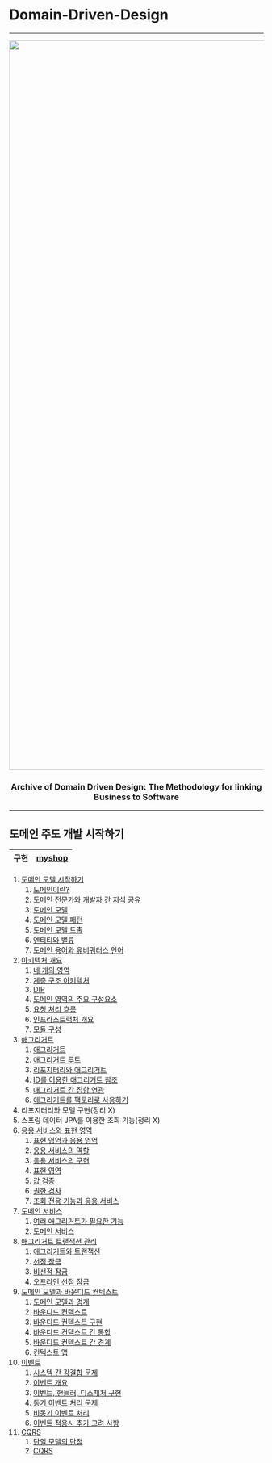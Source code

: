 # Domain-Driven-Design
---

<div align="center">

<img width="1446" alt="image" src="https://user-images.githubusercontent.com/80632060/182009642-9d4a0f80-3eae-4982-98f5-755f7ac623c7.png">

### Archive of Domain Driven Design: The Methodology for linking Business to Software

</div>

---


## 도메인 주도 개발 시작하기

|**구현**|[myshop](https://github.com/softpeanut/dul-dul-dul/tree/main/%EB%8F%84%EB%A9%94%EC%9D%B8%20%EC%A3%BC%EB%8F%84%20%EA%B0%9C%EB%B0%9C%20%EC%8B%9C%EC%9E%91%ED%95%98%EA%B8%B0/impl)|
|--|--|

1. [도메인 모델 시작하기](https://github.com/softpeanut/dul-dul-dul/tree/main/%EB%8F%84%EB%A9%94%EC%9D%B8%20%EC%A3%BC%EB%8F%84%20%EA%B0%9C%EB%B0%9C%20%EC%8B%9C%EC%9E%91%ED%95%98%EA%B8%B0/Chapter01.%20%EB%8F%84%EB%A9%94%EC%9D%B8%20%EB%AA%A8%EB%8D%B8%20%EC%8B%9C%EC%9E%91%ED%95%98%EA%B8%B0)
   1. [도메인이란?](https://github.com/softpeanut/dul-dul-dul/blob/main/%EB%8F%84%EB%A9%94%EC%9D%B8%20%EC%A3%BC%EB%8F%84%20%EA%B0%9C%EB%B0%9C%20%EC%8B%9C%EC%9E%91%ED%95%98%EA%B8%B0/Chapter01.%20%EB%8F%84%EB%A9%94%EC%9D%B8%20%EB%AA%A8%EB%8D%B8%20%EC%8B%9C%EC%9E%91%ED%95%98%EA%B8%B0/01.%20%EB%8F%84%EB%A9%94%EC%9D%B8%EC%9D%B4%EB%9E%80%3F.md)
   2. [도메인 전문가와 개발자 간 지식 공유](https://github.com/softpeanut/dul-dul-dul/blob/main/%EB%8F%84%EB%A9%94%EC%9D%B8%20%EC%A3%BC%EB%8F%84%20%EA%B0%9C%EB%B0%9C%20%EC%8B%9C%EC%9E%91%ED%95%98%EA%B8%B0/Chapter01.%20%EB%8F%84%EB%A9%94%EC%9D%B8%20%EB%AA%A8%EB%8D%B8%20%EC%8B%9C%EC%9E%91%ED%95%98%EA%B8%B0/02.%20%EB%8F%84%EB%A9%94%EC%9D%B8%20%EC%A0%84%EB%AC%B8%EA%B0%80%EC%99%80%20%EA%B0%9C%EB%B0%9C%EC%9E%90%20%EA%B0%84%20%EC%A7%80%EC%8B%9D%20%EA%B3%B5%EC%9C%A0.md)
   3. [도메인 모델](https://github.com/softpeanut/dul-dul-dul/blob/main/%EB%8F%84%EB%A9%94%EC%9D%B8%20%EC%A3%BC%EB%8F%84%20%EA%B0%9C%EB%B0%9C%20%EC%8B%9C%EC%9E%91%ED%95%98%EA%B8%B0/Chapter01.%20%EB%8F%84%EB%A9%94%EC%9D%B8%20%EB%AA%A8%EB%8D%B8%20%EC%8B%9C%EC%9E%91%ED%95%98%EA%B8%B0/03.%20%EB%8F%84%EB%A9%94%EC%9D%B8%20%EB%AA%A8%EB%8D%B8.md)
   4. [도메인 모델 패턴](https://github.com/softpeanut/dul-dul-dul/blob/main/%EB%8F%84%EB%A9%94%EC%9D%B8%20%EC%A3%BC%EB%8F%84%20%EA%B0%9C%EB%B0%9C%20%EC%8B%9C%EC%9E%91%ED%95%98%EA%B8%B0/Chapter01.%20%EB%8F%84%EB%A9%94%EC%9D%B8%20%EB%AA%A8%EB%8D%B8%20%EC%8B%9C%EC%9E%91%ED%95%98%EA%B8%B0/04.%20%EB%8F%84%EB%A9%94%EC%9D%B8%20%EB%AA%A8%EB%8D%B8%20%ED%8C%A8%ED%84%B4.md)
   5. [도메인 모델 도출](https://github.com/softpeanut/dul-dul-dul/blob/main/%EB%8F%84%EB%A9%94%EC%9D%B8%20%EC%A3%BC%EB%8F%84%20%EA%B0%9C%EB%B0%9C%20%EC%8B%9C%EC%9E%91%ED%95%98%EA%B8%B0/Chapter01.%20%EB%8F%84%EB%A9%94%EC%9D%B8%20%EB%AA%A8%EB%8D%B8%20%EC%8B%9C%EC%9E%91%ED%95%98%EA%B8%B0/05.%20%EB%8F%84%EB%A9%94%EC%9D%B8%20%EB%AA%A8%EB%8D%B8%20%EB%8F%84%EC%B6%9C.md)
   6. [엔티티와 밸류](https://github.com/softpeanut/dul-dul-dul/blob/main/%EB%8F%84%EB%A9%94%EC%9D%B8%20%EC%A3%BC%EB%8F%84%20%EA%B0%9C%EB%B0%9C%20%EC%8B%9C%EC%9E%91%ED%95%98%EA%B8%B0/Chapter01.%20%EB%8F%84%EB%A9%94%EC%9D%B8%20%EB%AA%A8%EB%8D%B8%20%EC%8B%9C%EC%9E%91%ED%95%98%EA%B8%B0/05.%20%EB%8F%84%EB%A9%94%EC%9D%B8%20%EB%AA%A8%EB%8D%B8%20%EB%8F%84%EC%B6%9C.md)
   7. [도메인 용어와 유비쿼터스 언어](https://github.com/softpeanut/dul-dul-dul/blob/main/%EB%8F%84%EB%A9%94%EC%9D%B8%20%EC%A3%BC%EB%8F%84%20%EA%B0%9C%EB%B0%9C%20%EC%8B%9C%EC%9E%91%ED%95%98%EA%B8%B0/Chapter01.%20%EB%8F%84%EB%A9%94%EC%9D%B8%20%EB%AA%A8%EB%8D%B8%20%EC%8B%9C%EC%9E%91%ED%95%98%EA%B8%B0/07.%20%EB%8F%84%EB%A9%94%EC%9D%B8%20%EC%9A%A9%EC%96%B4%EC%99%80%20%EC%9C%A0%EB%B9%84%EC%BF%BC%ED%84%B0%EC%8A%A4%20%EC%96%B8%EC%96%B4.md)
2. [아키텍처 개요](https://github.com/softpeanut/dul-dul-dul/tree/main/%EB%8F%84%EB%A9%94%EC%9D%B8%20%EC%A3%BC%EB%8F%84%20%EA%B0%9C%EB%B0%9C%20%EC%8B%9C%EC%9E%91%ED%95%98%EA%B8%B0/Chapter02.%20%EC%95%84%ED%82%A4%ED%85%8D%EC%B2%98%20%EA%B0%9C%EC%9A%94)
   1. [네 개의 영역](https://github.com/softpeanut/dul-dul-dul/blob/main/%EB%8F%84%EB%A9%94%EC%9D%B8%20%EC%A3%BC%EB%8F%84%20%EA%B0%9C%EB%B0%9C%20%EC%8B%9C%EC%9E%91%ED%95%98%EA%B8%B0/Chapter02.%20%EC%95%84%ED%82%A4%ED%85%8D%EC%B2%98%20%EA%B0%9C%EC%9A%94/01.%20%EB%84%A4%20%EA%B0%9C%EC%9D%98%20%EC%98%81%EC%97%AD.md)
   2. [계층 구조 아키텍처](https://github.com/softpeanut/dul-dul-dul/blob/main/%EB%8F%84%EB%A9%94%EC%9D%B8%20%EC%A3%BC%EB%8F%84%20%EA%B0%9C%EB%B0%9C%20%EC%8B%9C%EC%9E%91%ED%95%98%EA%B8%B0/Chapter02.%20%EC%95%84%ED%82%A4%ED%85%8D%EC%B2%98%20%EA%B0%9C%EC%9A%94/02.%20%EA%B3%84%EC%B8%B5%20%EA%B5%AC%EC%A1%B0%20%EC%95%84%ED%82%A4%ED%85%8D%EC%B2%98.md)
   3. [DIP](https://github.com/softpeanut/dul-dul-dul/blob/main/%EB%8F%84%EB%A9%94%EC%9D%B8%20%EC%A3%BC%EB%8F%84%20%EA%B0%9C%EB%B0%9C%20%EC%8B%9C%EC%9E%91%ED%95%98%EA%B8%B0/Chapter02.%20%EC%95%84%ED%82%A4%ED%85%8D%EC%B2%98%20%EA%B0%9C%EC%9A%94/03.%20DIP.md)
   4. [도메인 영역의 주요 구성요소](https://github.com/softpeanut/dul-dul-dul/blob/main/%EB%8F%84%EB%A9%94%EC%9D%B8%20%EC%A3%BC%EB%8F%84%20%EA%B0%9C%EB%B0%9C%20%EC%8B%9C%EC%9E%91%ED%95%98%EA%B8%B0/Chapter02.%20%EC%95%84%ED%82%A4%ED%85%8D%EC%B2%98%20%EA%B0%9C%EC%9A%94/04.%20%EB%8F%84%EB%A9%94%EC%9D%B8%20%EC%98%81%EC%97%AD%EC%9D%98%20%EC%A3%BC%EC%9A%94%20%EA%B5%AC%EC%84%B1%EC%9A%94%EC%86%8C.md)
   5. [요청 처리 흐름](https://github.com/softpeanut/dul-dul-dul/blob/main/%EB%8F%84%EB%A9%94%EC%9D%B8%20%EC%A3%BC%EB%8F%84%20%EA%B0%9C%EB%B0%9C%20%EC%8B%9C%EC%9E%91%ED%95%98%EA%B8%B0/Chapter02.%20%EC%95%84%ED%82%A4%ED%85%8D%EC%B2%98%20%EA%B0%9C%EC%9A%94/05.%20%EC%9A%94%EC%B2%AD%20%EC%B2%98%EB%A6%AC%20%ED%9D%90%EB%A6%84.md)
   6. [인프라스트럭처 개요](https://github.com/softpeanut/dul-dul-dul/blob/main/%EB%8F%84%EB%A9%94%EC%9D%B8%20%EC%A3%BC%EB%8F%84%20%EA%B0%9C%EB%B0%9C%20%EC%8B%9C%EC%9E%91%ED%95%98%EA%B8%B0/Chapter02.%20%EC%95%84%ED%82%A4%ED%85%8D%EC%B2%98%20%EA%B0%9C%EC%9A%94/06.%20%EC%9D%B8%ED%94%84%EB%9D%BC%EC%8A%A4%ED%8A%B8%EB%9F%AD%EC%B2%98%20%EA%B0%9C%EC%9A%94.md)
   7. [모듈 구성](https://github.com/softpeanut/dul-dul-dul/blob/main/%EB%8F%84%EB%A9%94%EC%9D%B8%20%EC%A3%BC%EB%8F%84%20%EA%B0%9C%EB%B0%9C%20%EC%8B%9C%EC%9E%91%ED%95%98%EA%B8%B0/Chapter02.%20%EC%95%84%ED%82%A4%ED%85%8D%EC%B2%98%20%EA%B0%9C%EC%9A%94/07.%20%EB%AA%A8%EB%93%88%20%EA%B5%AC%EC%84%B1.md)
3. [애그리거트](https://github.com/softpeanut/dul-dul-dul/tree/main/%EB%8F%84%EB%A9%94%EC%9D%B8%20%EC%A3%BC%EB%8F%84%20%EA%B0%9C%EB%B0%9C%20%EC%8B%9C%EC%9E%91%ED%95%98%EA%B8%B0/Chapter03.%20%EC%95%A0%EA%B7%B8%EB%A6%AC%EA%B1%B0%ED%8A%B8)
   1. [애그리거트](https://github.com/softpeanut/dul-dul-dul/blob/main/%EB%8F%84%EB%A9%94%EC%9D%B8%20%EC%A3%BC%EB%8F%84%20%EA%B0%9C%EB%B0%9C%20%EC%8B%9C%EC%9E%91%ED%95%98%EA%B8%B0/Chapter03.%20%EC%95%A0%EA%B7%B8%EB%A6%AC%EA%B1%B0%ED%8A%B8/01.%20%EC%95%A0%EA%B7%B8%EB%A6%AC%EA%B1%B0%ED%8A%B8.md)
   2. [애그리거트 루트](https://github.com/softpeanut/dul-dul-dul/blob/main/%EB%8F%84%EB%A9%94%EC%9D%B8%20%EC%A3%BC%EB%8F%84%20%EA%B0%9C%EB%B0%9C%20%EC%8B%9C%EC%9E%91%ED%95%98%EA%B8%B0/Chapter03.%20%EC%95%A0%EA%B7%B8%EB%A6%AC%EA%B1%B0%ED%8A%B8/02.%20%EC%95%A0%EA%B7%B8%EB%A6%AC%EA%B1%B0%ED%8A%B8%20%EB%A3%A8%ED%8A%B8.md)
   3. [리포지터리와 애그리거트](https://github.com/softpeanut/dul-dul-dul/blob/main/%EB%8F%84%EB%A9%94%EC%9D%B8%20%EC%A3%BC%EB%8F%84%20%EA%B0%9C%EB%B0%9C%20%EC%8B%9C%EC%9E%91%ED%95%98%EA%B8%B0/Chapter03.%20%EC%95%A0%EA%B7%B8%EB%A6%AC%EA%B1%B0%ED%8A%B8/03.%20%EB%A6%AC%ED%8F%AC%EC%A7%80%ED%84%B0%EB%A6%AC%EC%99%80%20%EC%95%A0%EA%B7%B8%EB%A6%AC%EA%B1%B0%ED%8A%B8.md)
   4. [ID를 이용한 애그리거트 참조](https://github.com/softpeanut/dul-dul-dul/blob/main/%EB%8F%84%EB%A9%94%EC%9D%B8%20%EC%A3%BC%EB%8F%84%20%EA%B0%9C%EB%B0%9C%20%EC%8B%9C%EC%9E%91%ED%95%98%EA%B8%B0/Chapter03.%20%EC%95%A0%EA%B7%B8%EB%A6%AC%EA%B1%B0%ED%8A%B8/04.%20ID%EB%A5%BC%20%EC%9D%B4%EC%9A%A9%ED%95%9C%20%EC%95%A0%EA%B7%B8%EB%A6%AC%EA%B1%B0%ED%8A%B8%20%EC%B0%B8%EC%A1%B0.md)
   5. [애그리거트 간 집합 연관](https://github.com/softpeanut/dul-dul-dul/blob/main/%EB%8F%84%EB%A9%94%EC%9D%B8%20%EC%A3%BC%EB%8F%84%20%EA%B0%9C%EB%B0%9C%20%EC%8B%9C%EC%9E%91%ED%95%98%EA%B8%B0/Chapter03.%20%EC%95%A0%EA%B7%B8%EB%A6%AC%EA%B1%B0%ED%8A%B8/05.%20%EC%95%A0%EA%B7%B8%EB%A6%AC%EA%B1%B0%ED%8A%B8%20%EA%B0%84%20%EC%A7%91%ED%95%A9%20%EC%97%B0%EA%B4%80.md)
   6. [애그리거트를 팩토리로 사용하기](https://github.com/softpeanut/dul-dul-dul/blob/main/%EB%8F%84%EB%A9%94%EC%9D%B8%20%EC%A3%BC%EB%8F%84%20%EA%B0%9C%EB%B0%9C%20%EC%8B%9C%EC%9E%91%ED%95%98%EA%B8%B0/Chapter03.%20%EC%95%A0%EA%B7%B8%EB%A6%AC%EA%B1%B0%ED%8A%B8/06.%20%EC%95%A0%EA%B7%B8%EB%A6%AC%EA%B1%B0%ED%8A%B8%EB%A5%BC%20%ED%8C%A9%ED%86%A0%EB%A6%AC%EB%A1%9C%20%EC%82%AC%EC%9A%A9%ED%95%98%EA%B8%B0.md)
4. 리포지터리와 모델 구현(정리 X)
5. 스프링 데이터 JPA를 이용한 조회 기능(정리 X)
6. [응용 서비스와 표현 영역](https://github.com/softpeanut/dul-dul-dul/tree/main/%EB%8F%84%EB%A9%94%EC%9D%B8%20%EC%A3%BC%EB%8F%84%20%EA%B0%9C%EB%B0%9C%20%EC%8B%9C%EC%9E%91%ED%95%98%EA%B8%B0/Chapter06.%20%EC%9D%91%EC%9A%A9%20%EC%84%9C%EB%B9%84%EC%8A%A4%EC%99%80%20%ED%91%9C%ED%98%84%20%EC%98%81%EC%97%AD)
   1. [표현 영역과 응용 영역](https://github.com/softpeanut/dul-dul-dul/blob/main/%EB%8F%84%EB%A9%94%EC%9D%B8%20%EC%A3%BC%EB%8F%84%20%EA%B0%9C%EB%B0%9C%20%EC%8B%9C%EC%9E%91%ED%95%98%EA%B8%B0/Chapter06.%20%EC%9D%91%EC%9A%A9%20%EC%84%9C%EB%B9%84%EC%8A%A4%EC%99%80%20%ED%91%9C%ED%98%84%20%EC%98%81%EC%97%AD/01.%20%ED%91%9C%ED%98%84%20%EC%98%81%EC%97%AD%EA%B3%BC%20%EC%9D%91%EC%9A%A9%20%EC%98%81%EC%97%AD.md)
   2. [응용 서비스의 역할](https://github.com/softpeanut/dul-dul-dul/blob/main/%EB%8F%84%EB%A9%94%EC%9D%B8%20%EC%A3%BC%EB%8F%84%20%EA%B0%9C%EB%B0%9C%20%EC%8B%9C%EC%9E%91%ED%95%98%EA%B8%B0/Chapter06.%20%EC%9D%91%EC%9A%A9%20%EC%84%9C%EB%B9%84%EC%8A%A4%EC%99%80%20%ED%91%9C%ED%98%84%20%EC%98%81%EC%97%AD/02.%20%EC%9D%91%EC%9A%A9%20%EC%84%9C%EB%B9%84%EC%8A%A4%EC%9D%98%20%EC%97%AD%ED%95%A0.md)
   3. [응용 서비스의 구현](https://github.com/softpeanut/dul-dul-dul/blob/main/%EB%8F%84%EB%A9%94%EC%9D%B8%20%EC%A3%BC%EB%8F%84%20%EA%B0%9C%EB%B0%9C%20%EC%8B%9C%EC%9E%91%ED%95%98%EA%B8%B0/Chapter06.%20%EC%9D%91%EC%9A%A9%20%EC%84%9C%EB%B9%84%EC%8A%A4%EC%99%80%20%ED%91%9C%ED%98%84%20%EC%98%81%EC%97%AD/03.%20%EC%9D%91%EC%9A%A9%20%EC%84%9C%EB%B9%84%EC%8A%A4%EC%9D%98%20%EA%B5%AC%ED%98%84.md)
   4. [표현 영역](https://github.com/softpeanut/dul-dul-dul/blob/main/%EB%8F%84%EB%A9%94%EC%9D%B8%20%EC%A3%BC%EB%8F%84%20%EA%B0%9C%EB%B0%9C%20%EC%8B%9C%EC%9E%91%ED%95%98%EA%B8%B0/Chapter06.%20%EC%9D%91%EC%9A%A9%20%EC%84%9C%EB%B9%84%EC%8A%A4%EC%99%80%20%ED%91%9C%ED%98%84%20%EC%98%81%EC%97%AD/04.%20%ED%91%9C%ED%98%84%20%EC%98%81%EC%97%AD.md)
   5. [값 검증](https://github.com/softpeanut/dul-dul-dul/blob/main/%EB%8F%84%EB%A9%94%EC%9D%B8%20%EC%A3%BC%EB%8F%84%20%EA%B0%9C%EB%B0%9C%20%EC%8B%9C%EC%9E%91%ED%95%98%EA%B8%B0/Chapter06.%20%EC%9D%91%EC%9A%A9%20%EC%84%9C%EB%B9%84%EC%8A%A4%EC%99%80%20%ED%91%9C%ED%98%84%20%EC%98%81%EC%97%AD/05.%20%EA%B0%92%20%EA%B2%80%EC%A6%9D.md)
   6. [권한 검사](https://github.com/softpeanut/dul-dul-dul/blob/main/%EB%8F%84%EB%A9%94%EC%9D%B8%20%EC%A3%BC%EB%8F%84%20%EA%B0%9C%EB%B0%9C%20%EC%8B%9C%EC%9E%91%ED%95%98%EA%B8%B0/Chapter06.%20%EC%9D%91%EC%9A%A9%20%EC%84%9C%EB%B9%84%EC%8A%A4%EC%99%80%20%ED%91%9C%ED%98%84%20%EC%98%81%EC%97%AD/06.%20%EA%B6%8C%ED%95%9C%20%EA%B2%80%EC%82%AC.md)
   7. [조회 전용 기능과 응용 서비스](https://github.com/softpeanut/dul-dul-dul/blob/main/%EB%8F%84%EB%A9%94%EC%9D%B8%20%EC%A3%BC%EB%8F%84%20%EA%B0%9C%EB%B0%9C%20%EC%8B%9C%EC%9E%91%ED%95%98%EA%B8%B0/Chapter06.%20%EC%9D%91%EC%9A%A9%20%EC%84%9C%EB%B9%84%EC%8A%A4%EC%99%80%20%ED%91%9C%ED%98%84%20%EC%98%81%EC%97%AD/07.%20%EC%A1%B0%ED%9A%8C%20%EC%A0%84%EC%9A%A9%20%EA%B8%B0%EB%8A%A5%EA%B3%BC%20%EC%9D%91%EC%9A%A9%20%EC%84%9C%EB%B9%84%EC%8A%A4.md)
7. [도메인 서비스](https://github.com/softpeanut/dul-dul-dul/tree/main/%EB%8F%84%EB%A9%94%EC%9D%B8%20%EC%A3%BC%EB%8F%84%20%EA%B0%9C%EB%B0%9C%20%EC%8B%9C%EC%9E%91%ED%95%98%EA%B8%B0/Chapter07.%20%EB%8F%84%EB%A9%94%EC%9D%B8%20%EC%84%9C%EB%B9%84%EC%8A%A4)
   1. [여러 애그리거트가 필요한 기능](https://github.com/softpeanut/dul-dul-dul/blob/main/%EB%8F%84%EB%A9%94%EC%9D%B8%20%EC%A3%BC%EB%8F%84%20%EA%B0%9C%EB%B0%9C%20%EC%8B%9C%EC%9E%91%ED%95%98%EA%B8%B0/Chapter07.%20%EB%8F%84%EB%A9%94%EC%9D%B8%20%EC%84%9C%EB%B9%84%EC%8A%A4/01.%20%EC%97%AC%EB%9F%AC%20%EC%95%A0%EA%B7%B8%EB%A6%AC%EA%B1%B0%ED%8A%B8%EA%B0%80%20%ED%95%84%EC%9A%94%ED%95%9C%20%EA%B8%B0%EB%8A%A5.md)
   2. [도메인 서비스](https://github.com/softpeanut/dul-dul-dul/blob/main/%EB%8F%84%EB%A9%94%EC%9D%B8%20%EC%A3%BC%EB%8F%84%20%EA%B0%9C%EB%B0%9C%20%EC%8B%9C%EC%9E%91%ED%95%98%EA%B8%B0/Chapter07.%20%EB%8F%84%EB%A9%94%EC%9D%B8%20%EC%84%9C%EB%B9%84%EC%8A%A4/02.%20%EB%8F%84%EB%A9%94%EC%9D%B8%20%EC%84%9C%EB%B9%84%EC%8A%A4.md)
8. [애그리거트 트랜잭션 관리](https://github.com/softpeanut/dul-dul-dul/tree/main/%EB%8F%84%EB%A9%94%EC%9D%B8%20%EC%A3%BC%EB%8F%84%20%EA%B0%9C%EB%B0%9C%20%EC%8B%9C%EC%9E%91%ED%95%98%EA%B8%B0/Chapter08.%20%EC%95%A0%EA%B7%B8%EB%A6%AC%EA%B1%B0%ED%8A%B8%20%ED%8A%B8%EB%9E%9C%EC%9E%AD%EC%85%98%20%EA%B4%80%EB%A6%AC)
   1. [애그리거트와 트랜잭션](https://github.com/softpeanut/dul-dul-dul/blob/main/%EB%8F%84%EB%A9%94%EC%9D%B8%20%EC%A3%BC%EB%8F%84%20%EA%B0%9C%EB%B0%9C%20%EC%8B%9C%EC%9E%91%ED%95%98%EA%B8%B0/Chapter08.%20%EC%95%A0%EA%B7%B8%EB%A6%AC%EA%B1%B0%ED%8A%B8%20%ED%8A%B8%EB%9E%9C%EC%9E%AD%EC%85%98%20%EA%B4%80%EB%A6%AC/01.%20%EC%95%A0%EA%B7%B8%EB%A6%AC%EA%B1%B0%ED%8A%B8%EC%99%80%20%ED%8A%B8%EB%9E%9C%EC%9E%AD%EC%85%98.md)
   2. [선점 잠금](https://github.com/softpeanut/dul-dul-dul/blob/main/%EB%8F%84%EB%A9%94%EC%9D%B8%20%EC%A3%BC%EB%8F%84%20%EA%B0%9C%EB%B0%9C%20%EC%8B%9C%EC%9E%91%ED%95%98%EA%B8%B0/Chapter08.%20%EC%95%A0%EA%B7%B8%EB%A6%AC%EA%B1%B0%ED%8A%B8%20%ED%8A%B8%EB%9E%9C%EC%9E%AD%EC%85%98%20%EA%B4%80%EB%A6%AC/02.%20%EC%84%A0%EC%A0%90%20%EC%9E%A0%EA%B8%88.md)
   3. [비선점 잠금](https://github.com/softpeanut/dul-dul-dul/blob/main/%EB%8F%84%EB%A9%94%EC%9D%B8%20%EC%A3%BC%EB%8F%84%20%EA%B0%9C%EB%B0%9C%20%EC%8B%9C%EC%9E%91%ED%95%98%EA%B8%B0/Chapter08.%20%EC%95%A0%EA%B7%B8%EB%A6%AC%EA%B1%B0%ED%8A%B8%20%ED%8A%B8%EB%9E%9C%EC%9E%AD%EC%85%98%20%EA%B4%80%EB%A6%AC/03.%20%EB%B9%84%EC%84%A0%EC%A0%90%20%EC%9E%A0%EA%B8%88.md)
   4. [오프라인 선점 잠금](https://github.com/softpeanut/dul-dul-dul/blob/main/%EB%8F%84%EB%A9%94%EC%9D%B8%20%EC%A3%BC%EB%8F%84%20%EA%B0%9C%EB%B0%9C%20%EC%8B%9C%EC%9E%91%ED%95%98%EA%B8%B0/Chapter08.%20%EC%95%A0%EA%B7%B8%EB%A6%AC%EA%B1%B0%ED%8A%B8%20%ED%8A%B8%EB%9E%9C%EC%9E%AD%EC%85%98%20%EA%B4%80%EB%A6%AC/04.%20%EC%98%A4%ED%94%84%EB%9D%BC%EC%9D%B8%20%EC%84%A0%EC%A0%90%20%EC%9E%A0%EA%B8%88.md)
9. [도메인 모델과 바운디드 컨텍스트](https://github.com/softpeanut/dul-dul-dul/tree/main/%EB%8F%84%EB%A9%94%EC%9D%B8%20%EC%A3%BC%EB%8F%84%20%EA%B0%9C%EB%B0%9C%20%EC%8B%9C%EC%9E%91%ED%95%98%EA%B8%B0/Chapter09.%20%EB%8F%84%EB%A9%94%EC%9D%B8%20%EB%AA%A8%EB%8D%B8%EA%B3%BC%20%EB%B0%94%EC%9A%B4%EB%94%94%EB%93%9C%20%EC%BB%A8%ED%85%8D%EC%8A%A4%ED%8A%B8)
   1. [도메인 모델과 경계](https://github.com/softpeanut/dul-dul-dul/blob/main/%EB%8F%84%EB%A9%94%EC%9D%B8%20%EC%A3%BC%EB%8F%84%20%EA%B0%9C%EB%B0%9C%20%EC%8B%9C%EC%9E%91%ED%95%98%EA%B8%B0/Chapter09.%20%EB%8F%84%EB%A9%94%EC%9D%B8%20%EB%AA%A8%EB%8D%B8%EA%B3%BC%20%EB%B0%94%EC%9A%B4%EB%94%94%EB%93%9C%20%EC%BB%A8%ED%85%8D%EC%8A%A4%ED%8A%B8/01.%20%EB%8F%84%EB%A9%94%EC%9D%B8%20%EB%AA%A8%EB%8D%B8%EA%B3%BC%20%EA%B2%BD%EA%B3%84.md)
   2. [바운디드 컨텍스트](https://github.com/softpeanut/dul-dul-dul/blob/main/%EB%8F%84%EB%A9%94%EC%9D%B8%20%EC%A3%BC%EB%8F%84%20%EA%B0%9C%EB%B0%9C%20%EC%8B%9C%EC%9E%91%ED%95%98%EA%B8%B0/Chapter09.%20%EB%8F%84%EB%A9%94%EC%9D%B8%20%EB%AA%A8%EB%8D%B8%EA%B3%BC%20%EB%B0%94%EC%9A%B4%EB%94%94%EB%93%9C%20%EC%BB%A8%ED%85%8D%EC%8A%A4%ED%8A%B8/02.%20%EB%B0%94%EC%9A%B4%EB%94%94%EB%93%9C%20%EC%BB%A8%ED%85%8D%EC%8A%A4%ED%8A%B8.md)
   3. [바운디드 컨텍스트 구현](https://github.com/softpeanut/dul-dul-dul/blob/main/%EB%8F%84%EB%A9%94%EC%9D%B8%20%EC%A3%BC%EB%8F%84%20%EA%B0%9C%EB%B0%9C%20%EC%8B%9C%EC%9E%91%ED%95%98%EA%B8%B0/Chapter09.%20%EB%8F%84%EB%A9%94%EC%9D%B8%20%EB%AA%A8%EB%8D%B8%EA%B3%BC%20%EB%B0%94%EC%9A%B4%EB%94%94%EB%93%9C%20%EC%BB%A8%ED%85%8D%EC%8A%A4%ED%8A%B8/03.%20%EB%B0%94%EC%9A%B4%EB%94%94%EB%93%9C%20%EC%BB%A8%ED%85%8D%EC%8A%A4%ED%8A%B8%20%EA%B5%AC%ED%98%84.md)
   4. [바운디드 컨텍스트 간 통합](https://github.com/softpeanut/dul-dul-dul/blob/main/%EB%8F%84%EB%A9%94%EC%9D%B8%20%EC%A3%BC%EB%8F%84%20%EA%B0%9C%EB%B0%9C%20%EC%8B%9C%EC%9E%91%ED%95%98%EA%B8%B0/Chapter09.%20%EB%8F%84%EB%A9%94%EC%9D%B8%20%EB%AA%A8%EB%8D%B8%EA%B3%BC%20%EB%B0%94%EC%9A%B4%EB%94%94%EB%93%9C%20%EC%BB%A8%ED%85%8D%EC%8A%A4%ED%8A%B8/04.%20%EB%B0%94%EC%9A%B4%EB%94%94%EB%93%9C%20%EC%BB%A8%ED%85%8D%EC%8A%A4%ED%8A%B8%20%EA%B0%84%20%ED%86%B5%ED%95%A9.md)
   5. [바운디드 컨텍스트 간 경계](https://github.com/softpeanut/dul-dul-dul/blob/main/%EB%8F%84%EB%A9%94%EC%9D%B8%20%EC%A3%BC%EB%8F%84%20%EA%B0%9C%EB%B0%9C%20%EC%8B%9C%EC%9E%91%ED%95%98%EA%B8%B0/Chapter09.%20%EB%8F%84%EB%A9%94%EC%9D%B8%20%EB%AA%A8%EB%8D%B8%EA%B3%BC%20%EB%B0%94%EC%9A%B4%EB%94%94%EB%93%9C%20%EC%BB%A8%ED%85%8D%EC%8A%A4%ED%8A%B8/05.%20%EB%B0%94%EC%9A%B4%EB%94%94%EB%93%9C%20%EC%BB%A8%ED%85%8D%EC%8A%A4%ED%8A%B8%20%EA%B0%84%20%EA%B2%BD%EA%B3%84.md)
   6. [컨텍스트 맵](https://github.com/softpeanut/dul-dul-dul/blob/main/%EB%8F%84%EB%A9%94%EC%9D%B8%20%EC%A3%BC%EB%8F%84%20%EA%B0%9C%EB%B0%9C%20%EC%8B%9C%EC%9E%91%ED%95%98%EA%B8%B0/Chapter09.%20%EB%8F%84%EB%A9%94%EC%9D%B8%20%EB%AA%A8%EB%8D%B8%EA%B3%BC%20%EB%B0%94%EC%9A%B4%EB%94%94%EB%93%9C%20%EC%BB%A8%ED%85%8D%EC%8A%A4%ED%8A%B8/06.%20%EC%BB%A8%ED%85%8D%EC%8A%A4%ED%8A%B8%20%EB%A7%B5.md)
10. [이벤트](https://github.com/softpeanut/dul-dul-dul/tree/main/%EB%8F%84%EB%A9%94%EC%9D%B8%20%EC%A3%BC%EB%8F%84%20%EA%B0%9C%EB%B0%9C%20%EC%8B%9C%EC%9E%91%ED%95%98%EA%B8%B0/Chapter10.%20%EC%9D%B4%EB%B2%A4%ED%8A%B8)
    1. [시스템 간 강결합 문제](https://github.com/softpeanut/dul-dul-dul/blob/main/%EB%8F%84%EB%A9%94%EC%9D%B8%20%EC%A3%BC%EB%8F%84%20%EA%B0%9C%EB%B0%9C%20%EC%8B%9C%EC%9E%91%ED%95%98%EA%B8%B0/Chapter10.%20%EC%9D%B4%EB%B2%A4%ED%8A%B8/01.%20%EC%8B%9C%EC%8A%A4%ED%85%9C%20%EA%B0%84%20%EA%B0%95%EA%B2%B0%ED%95%A9%20%EB%AC%B8%EC%A0%9C.md)
    2. [이벤트 개요](https://github.com/softpeanut/dul-dul-dul/blob/main/%EB%8F%84%EB%A9%94%EC%9D%B8%20%EC%A3%BC%EB%8F%84%20%EA%B0%9C%EB%B0%9C%20%EC%8B%9C%EC%9E%91%ED%95%98%EA%B8%B0/Chapter10.%20%EC%9D%B4%EB%B2%A4%ED%8A%B8/02.%20%EC%9D%B4%EB%B2%A4%ED%8A%B8%20%EA%B0%9C%EC%9A%94.md)
    3. [이벤트, 핸들러, 디스패처 구현](https://github.com/softpeanut/dul-dul-dul/blob/main/%EB%8F%84%EB%A9%94%EC%9D%B8%20%EC%A3%BC%EB%8F%84%20%EA%B0%9C%EB%B0%9C%20%EC%8B%9C%EC%9E%91%ED%95%98%EA%B8%B0/Chapter10.%20%EC%9D%B4%EB%B2%A4%ED%8A%B8/03.%20%EC%9D%B4%EB%B2%A4%ED%8A%B8%2C%20%ED%95%B8%EB%93%A4%EB%9F%AC%2C%20%EB%94%94%EC%8A%A4%ED%8C%A8%EC%B2%98%20%EA%B5%AC%ED%98%84.md)
    4. [동기 이벤트 처리 문제](https://github.com/softpeanut/dul-dul-dul/blob/main/%EB%8F%84%EB%A9%94%EC%9D%B8%20%EC%A3%BC%EB%8F%84%20%EA%B0%9C%EB%B0%9C%20%EC%8B%9C%EC%9E%91%ED%95%98%EA%B8%B0/Chapter10.%20%EC%9D%B4%EB%B2%A4%ED%8A%B8/04.%20%EB%8F%99%EA%B8%B0%20%EC%9D%B4%EB%B2%A4%ED%8A%B8%20%EC%B2%98%EB%A6%AC%20%EB%AC%B8%EC%A0%9C.md)
    5. [비동기 이벤트 처리](https://github.com/softpeanut/dul-dul-dul/blob/main/%EB%8F%84%EB%A9%94%EC%9D%B8%20%EC%A3%BC%EB%8F%84%20%EA%B0%9C%EB%B0%9C%20%EC%8B%9C%EC%9E%91%ED%95%98%EA%B8%B0/Chapter10.%20%EC%9D%B4%EB%B2%A4%ED%8A%B8/05.%20%EB%B9%84%EB%8F%99%EA%B8%B0%20%EC%9D%B4%EB%B2%A4%ED%8A%B8%20%EC%B2%98%EB%A6%AC.md)
    6. [이벤트 적용시 추가 고려 사항](https://github.com/softpeanut/dul-dul-dul/blob/main/%EB%8F%84%EB%A9%94%EC%9D%B8%20%EC%A3%BC%EB%8F%84%20%EA%B0%9C%EB%B0%9C%20%EC%8B%9C%EC%9E%91%ED%95%98%EA%B8%B0/Chapter10.%20%EC%9D%B4%EB%B2%A4%ED%8A%B8/06.%20%EC%9D%B4%EB%B2%A4%ED%8A%B8%20%EC%A0%81%EC%9A%A9%EC%8B%9C%20%EC%B6%94%EA%B0%80%20%EA%B3%A0%EB%A0%A4%20%EC%82%AC%ED%95%AD.md)
11. [CQRS](https://github.com/softpeanut/dul-dul-dul/tree/main/%EB%8F%84%EB%A9%94%EC%9D%B8%20%EC%A3%BC%EB%8F%84%20%EA%B0%9C%EB%B0%9C%20%EC%8B%9C%EC%9E%91%ED%95%98%EA%B8%B0/Chapter11.%20CQRS)
    1. [단일 모델의 단점](https://github.com/softpeanut/dul-dul-dul/blob/main/%EB%8F%84%EB%A9%94%EC%9D%B8%20%EC%A3%BC%EB%8F%84%20%EA%B0%9C%EB%B0%9C%20%EC%8B%9C%EC%9E%91%ED%95%98%EA%B8%B0/Chapter11.%20CQRS/01.%20%EB%8B%A8%EC%9D%BC%20%EB%AA%A8%EB%8D%B8%EC%9D%98%20%EB%8B%A8%EC%A0%90.md)
    2. [CQRS](https://github.com/softpeanut/dul-dul-dul/blob/main/%EB%8F%84%EB%A9%94%EC%9D%B8%20%EC%A3%BC%EB%8F%84%20%EA%B0%9C%EB%B0%9C%20%EC%8B%9C%EC%9E%91%ED%95%98%EA%B8%B0/Chapter11.%20CQRS/02.%20CQRS.md)
